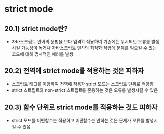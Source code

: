 # strict mode

## 20.1) strict mode란?
- 자바스크립트 언어의 문법을 보다 엄격히 적용하여 기존에는 무시되던 오류를 발생시킬 가능성이 높거나 자바스크립트 엔진의 최적화 작업에 문제를 일으킬 수 있는 코드에 대해 명시적인 에러를 발생

## 20.2) 전역에 strict mode를 적용하는 것은 피하자
- 스크립트 태그를 이용하여 전역에 적용한 strict 모드는 스크립트 단위로 적용함
- strict 스트립트와 non-strict 스트립트를 혼용하는 것은 오류를 발생시킬 수 있음

## 20.3) 함수 단위로 strict mode를 적용하는 것도 피하자
- strict 모드를 어떤함수는 적용하고 어떤함수는 안하는 것은 문제가 오류를 발생시킬 수 있음